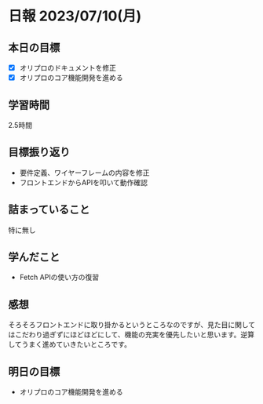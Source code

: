 # 日報 2023/07/10(月)

## 本日の目標
- [x] オリプロのドキュメントを修正
- [x] オリプロのコア機能開発を進める

## 学習時間
2.5時間

## 目標振り返り
- 要件定義、ワイヤーフレームの内容を修正
- フロントエンドからAPIを叩いて動作確認

## 詰まっていること
特に無し

## 学んだこと
- Fetch APIの使い方の復習

## 感想
そろそろフロントエンドに取り掛かるというところなのですが、見た目に関してはこだわり過ぎずにほどほどにして、機能の充実を優先したいと思います。逆算してうまく進めていきたいところです。

## 明日の目標
- オリプロのコア機能開発を進める
